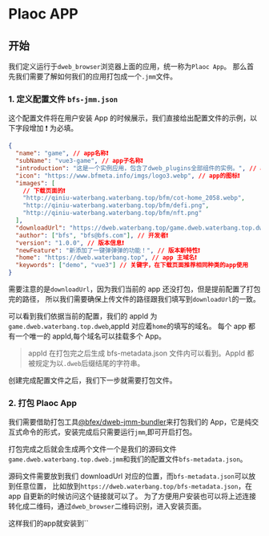 # Plaoc APP

## 开始

我们定义运行于`dweb_browser`浏览器上面的应用，统一称为`Plaoc App`。
那么首先我们需要了解如何我们的应用打包成一个`.jmm`文件。

### 1. 定义配置文件 `bfs-jmm.json`

这个配置文件将在用户安装 App 的时候展示，我们直接给出配置文件的示例，以下字段增加 ❗️ 为必填。

```json
{
  "name": "game", // app名称❗️
  "subName": "vue3-game", // app子名称❗️
  "introduction": "这是一个实例应用，包含了dweb_plugins全部组件的实例。", // app 介绍❗️
  "icon": "https://www.bfmeta.info/imgs/logo3.webp", // app的图标❗️
  "images": [
    // 下载页面的❗️
    "http://qiniu-waterbang.waterbang.top/bfm/cot-home_2058.webp",
    "http://qiniu-waterbang.waterbang.top/bfm/defi.png",
    "http://qiniu-waterbang.waterbang.top/bfm/nft.png"
  ],
  "downloadUrl": "https://dweb.waterbang.top/game.dweb.waterbang.top.dweb.jmm", //应用目录❗️
  "author": ["bfs", "bfs@bfs.com"], // 开发者❗️
  "version": "1.0.0", // 版本信息❗️
  "newFeature": "新添加了一键弹弹弹的功能！", // 版本新特性❗️
  "home": "https://dweb.waterbang.top", // app 主域名❗️
  "keywords": ["demo", "vue3"] // 关键字，在下载页面推荐相同种类的app使用
}
```

需要注意的是`downloadUrl`，因为我们当前的 app 还没打包，但是提前配置了打包完的路径，
所以我们需要确保上传文件的路径跟我们填写到`downloadUrl`的一致。

可以看到我们依据当前的配置，我们的 appId 为`game.dweb.waterbang.top.dweb`,appId 对应着`home`的填写的域名。
每个 app 都有一个唯一的 appId,每个域名可以挂载多个 App。

> appId 在打包完之后生成 bfs-metadata.json 文件内可以看到。AppId 都被规定为以`.dweb`后缀结尾的字符串。

创建完成配置文件之后，我们下一步就需要打包文件。

### 2. 打包 Plaoc App

我们需要借助打包工具[@bfex/dweb-jmm-bundler](./bundle)来打包我们的 App，它是纯交互式命令的形式，安装完成后只需要运行`jmm`,即可开启打包。

打包完成之后就会生成两个文件一个是我们的源码文件`game.dweb.waterbang.top.dweb.jmm`和我们的配置文件`bfs-metadata.json`。

源码文件需要放到我们 downloadUrl 对应的位置，而`bfs-metadata.json`可以放到任意位置，
比如放到`https://dweb.waterbang.top/bfs-metadata.json`，在 app 自更新的时候访问这个链接就可以了。
为了方便用户安装也可以将上述连接转化成二维码，通过`dweb_browser`二维码识别，进入安装页面。

这样我们的app就安装到``
